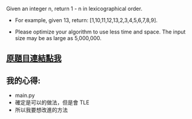 Given an integer n, return 1 - n in lexicographical order.

* For example, given 13, return: [1,10,11,12,13,2,3,4,5,6,7,8,9].

* Please optimize your algorithm to use less time and space. The input size may be as large as 5,000,000.

## [原題目連結點我](https://leetcode.com/problems/lexicographical-numbers/)
	
## 我的心得:
* main.py
* 確定是可以的做法，但是會 TLE
* 所以我要想改進的方法